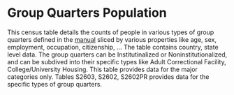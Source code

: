 # Group Quarters Population
This census table details the counts of people in various types of group quarters defined in the [manual](https://www2.census.gov/programs-surveys/acs/tech_docs/group_definitions/2019GQ_Definitions.pdf) sliced by various properties like age, sex, employment, occupation, citizenship, ... The table contains country, state level data. The group quarters can be Institutinalized or Noninstitutionalized, and can be subdived into their specific types like Adult Correctional Facility, College/University Housing. This table provides data for the major categories only. Tables S2603, S2602, S2602PR provides data for the specific types of group quarters.
